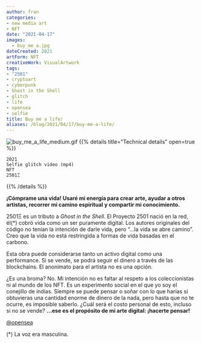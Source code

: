 ```yaml
---
author: fran
categories:
- new media art
- NFT
date: "2021-04-17"
images:
  - buy_me_a.jpg
dateCreated: 2021
artForm: NFT
creativeWork: VisualArtwork
tags:
- "2501"
- cryptoart
- cyberpunk
- Ghost in the Shell
- glitch
- life
- opensea
- selfie
title: Buy me a life!
aliases: /blog/2021/04/17/buy-me-a-life/
---
```


![buy_me_a_life_medium.gif](buy_me_a_life_medium.gif)
{{% details title="Technical details" open=true %}}
````
2021
Selfie glitch video (mp4)
NFT
2501Ξ
````
{{% /details %}}

**¡Cómprame una vida! Usaré mi energía para crear arte, ayudar a otros artistas, recorrer mi camino espiritual y compartir mi conocimiento.**  

2501Ξ es un tributo a *Ghost in the Shell*. El Proyecto 2501 nació en la red, él(\*) cobró vida como un ser puramente digital. Los autores originales del código no tenían la intención de darle vida, pero “…la vida se abre camino”. Creo que la vida no está restringida a formas de vida basadas en el carbono.  

Esta obra puede considerarse tanto un activo digital como una performance. Si se vende, se podrá seguir el dinero a través de las blockchains. El anonimato para el artista no es una opción.  

¿Es una broma? No. Mi intención no es faltar al respeto a los coleccionistas ni al mundo de los NFT. Es un experimento social en el que yo soy el conejillo de indias. Siempre se puede pensar o soñar con lo que harías si obtuvieras una cantidad enorme de dinero de la nada, pero hasta que no te ocurre, es imposible saberlo. ¿Cuál será el costo personal de esto, incluso si no se vende? **…ese es el propósito de mi arte digital: ¡hacerte pensar!**  

[@opensea](https://opensea.io/assets/0x495f947276749ce646f68ac8c248420045cb7b5e/11780915356901891937150191052604117223978980698243640119023280871775425003521)  

(\*) La voz era masculina.  





